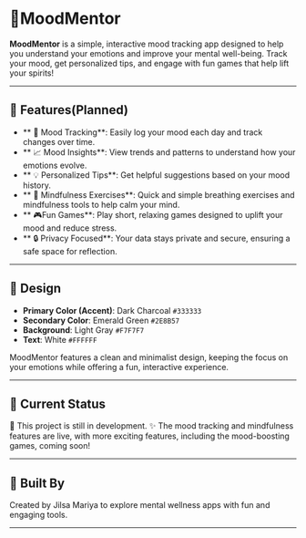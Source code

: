 #  🌟MoodMentor

**MoodMentor** is a simple, interactive mood tracking app designed to help you understand your emotions and improve your mental well-being. Track your mood, get personalized tips, and engage with fun games that help lift your spirits!

---

##  🧠 Features(Planned)

- ** 🎯 Mood Tracking**: Easily log your mood each day and track changes over time.
- ** 📈 Mood Insights**: View trends and patterns to understand how your emotions evolve.
- ** 💡 Personalized Tips**: Get helpful suggestions based on your mood history.
- ** 🧘 Mindfulness Exercises**: Quick and simple breathing exercises and mindfulness tools to help calm your mind.
- ** 🎮Fun Games**: Play short, relaxing games designed to uplift your mood and reduce stress.
- ** 🔒 Privacy Focused**: Your data stays private and secure, ensuring a safe space for reflection.

---

##  🎨 Design

- **Primary Color (Accent)**: Dark Charcoal `#333333`
- **Secondary Color**: Emerald Green `#2E8B57`
- **Background**: Light Gray `#F7F7F7`
- **Text**: White `#FFFFFF`

MoodMentor features a clean and minimalist design, keeping the focus on your emotions while offering a fun, interactive experience.

---

##  🚀 Current Status


📌 This project is still in development. 
✨ The mood tracking and mindfulness features are live, with more exciting features, including the mood-boosting games, coming soon!

---

##  🤝 Built By

Created by Jilsa Mariya to explore mental wellness apps with fun and engaging tools.

---
